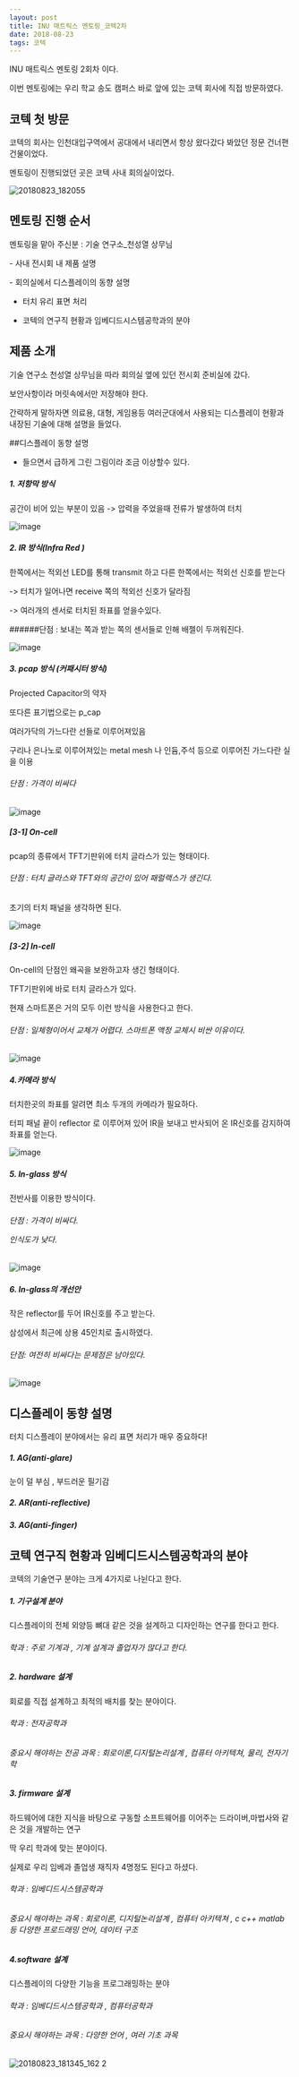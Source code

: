 ```yaml
---
layout: post
title: INU 매트릭스 멘토링_코텍2차
date: 2018-08-23
tags: 코텍
---
```


INU 매트릭스 멘토링 2회차 이다.


이번 멘토링에는 우리 학교 송도 캠퍼스 바로 앞에 있는 코텍 회사에 직접 방문하였다.

## 코텍 첫 방문

코텍의 회사는 인천대입구역에서 공대에서 내리면서 항상 왔다갔다 봐았던 정문 건너편 건물이었다.



멘토링이 진행되었던 곳은 코텍 사내 회의실이었다.



![20180823_182055](https://user-images.githubusercontent.com/42561360/44667759-a2339900-aa56-11e8-911d-52399901f05b.jpg)


## 멘토링 진행 순서

멘토링을 맡아 주신분 : 기술 연구소_천성열 상무님

<p>- 사내 전시회 내 제품 설명
<p>- 회의실에서 디스플레이의 동향 설명


 - 터치 유리 표면 처리


- 코텍의 연구직 현황과 임베디드시스템공학과의 분야


## 제품 소개
기술 연구소 천성열 상무님을 따라 회의실 옆에 있던 전시회 준비실에 갔다.

보안사항이라 머릿속에서만 저장해야 한다.

간략하게 말하자면 의료용, 대형, 게임용등 여러군대에서 사용되는 디스플레이 현황과 내장된 기술에 대해 설명을 들었다.

##디스플레이 동향 설명

- 들으면서 급하게 그린 그림이라 조금 이상할수 있다.


##### 1. 저항막 방식
공간이 비어 있는 부분이 있음 -> 압력을 주었을때 전류가 발생하여 터치

![image](https://user-images.githubusercontent.com/42561360/44721939-6d7f1a80-ab06-11e8-954d-fd3005a0dc4b.png)




##### 2. IR 방식(Infra Red )
한쪽에서는 적외선 LED를 통해 transmit 하고 다른 한쪽에서는 적외선 신호를 받는다

-> 터치가 일어나면 receive 쪽의 적외선 신호가 달라짐

-> 여러개의 센서로 터치된 좌표를 얻을수있다.

######단점 : 보내는 쪽과 받는 쪽의 센서들로 인해 배젤이 두꺼워진다.




![image](https://user-images.githubusercontent.com/42561360/44721978-8e477000-ab06-11e8-94c4-3863fb11b7a1.png)

##### 3. pcap 방식 (커패시터 방식)
Projected Capacitor의 약자

또다른 표기법으로는 p_cap

여러가닥의 가느다란 선들로 이루어져있음

구리나 은나노로 이루어져있는 metal mesh 나 인듐,주석 등으로 이루어진 가느다란 실을 이용


###### 단점 : 가격이 비싸다

![image](https://user-images.githubusercontent.com/42561360/44722018-aae3a800-ab06-11e8-9d09-a1a04d0ca706.png)





##### [3-1] On-cell

pcap의 종류에서 TFT기판위에 터치 글라스가 있는 형태이다.

###### 단점 : 터치 글라스와 TFT와의 공간이 있어 패럴랙스가 생긴다.

초기의 터치 패널을 생각하면 된다.

![image](https://user-images.githubusercontent.com/42561360/44722033-bdf67800-ab06-11e8-8c1d-a28b4654f877.png)

##### [3-2] In-cell


On-cell의 단점인 왜곡을 보완하고자 생긴 형태이다.

TFT기판위에 바로 터치 글라스가 있다.

현재 스마트폰은 거의 모두 이런 방식을 사용한다고 한다.

###### 단점 : 일체형이어서 교체가 어렵다. 스마트폰 액정 교체시 비싼 이유이다.

![image](https://user-images.githubusercontent.com/42561360/44722044-c9e23a00-ab06-11e8-8750-24d52061d50e.png)


##### 4.카메라 방식

터치한곳의 좌표를 알려면 최소 두개의 카메라가 필요하다.

터피 패널 끝이 reflector 로 이루어져 있어 IR을 보내고 반사되어 온 IR신호를 감지하여 좌표를 얻는다.

![image](https://user-images.githubusercontent.com/42561360/44722062-d5cdfc00-ab06-11e8-875d-ba9d4d7d425f.png)

##### 5. In-glass 방식

전반사를 이용한 방식이다.

###### 단점 : 가격이 비싸다.<p>인식도가 낮다.

![image](https://user-images.githubusercontent.com/42561360/44722086-e8e0cc00-ab06-11e8-9004-44ba192c5537.png)

##### 6. In-glass의 개선안

작은 reflector를 두어 IR신호를 주고 받는다.

삼성에서 최근에 상용 45인치로 출시하였다.

###### 단점: 여전히 비싸다는 문제점은 남아있다.




![image](https://user-images.githubusercontent.com/42561360/44723563-542c9d00-ab0b-11e8-8955-e7659c99c7bb.png)


## 디스플레이 동향 설명

터치 디스플레이 분야에서는 유리 표면 처리가 매우 중요하다!

##### 1. AG(anti-glare)
눈이 덜 부심 , 부드러운 필기감

##### 2. AR(anti-reflective)

##### 3. AG(anti-finger)



## 코텍 연구직 현황과 임베디드시스템공학과의 분야

코텍의 기술연구 분야는 크게 4가지로 나뉜다고 한다.

##### 1. 기구설계 분야

디스플레이의 전체 외양등 뼈대 같은 것을 설계하고 디자인하는 연구를 한다고 한다.

###### 학과 : 주로 기계과 , 기계 설계과 졸업자가 많다고 한다.

##### 2. hardware 설계

회로를 직접 설계하고 최적의 배치를 찾는 분야이다.

###### 학과 : 전자공학과
###### 중요시 해야하는 전공 과목 : 회로이론,디지털논리설계 , 컴퓨터 아키텍쳐, 물리, 전자기학

##### 3. firmware 설계

하드웨어에 대한 지식을 바탕으로 구동할 소프트웨어를 이어주는 드라이버,마법사와 같은 것을 개발하는 연구

딱 우리 학과에 맞는 분야이다.

실제로 우리 임베과 졸업생 재직자 4명정도 된다고 하셨다.

###### 학과 : 임베디드시스템공학과
###### 중요시 해야하는 과목 : 회로이론, 디지털논리설계 , 컴퓨터 아키텍쳐 , c c++ matlab 등 다양한 프로드래밍 언어, 데이터 구조 

##### 4.software 설계 

디스플레이의 다양한 기능을 프로그래밍하는 분야

###### 학과 : 임베디드시스템공학과 , 컴퓨터공학과
###### 중요시 해야하는 과목 : 다양한 언어 , 여러 기초 과목




![20180823_181345_162 2](https://user-images.githubusercontent.com/42561360/44723505-28a9b280-ab0b-11e8-86c4-397b4bbc4a0e.jpg)

